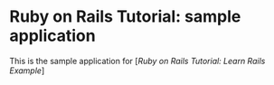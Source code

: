 # Ruby on Rails Tutorial:  sample application

This is the sample application for [*Ruby on Rails Tutorial: Learn Rails Example*]


